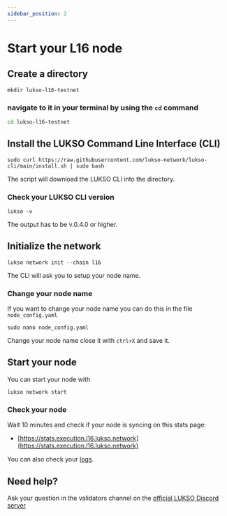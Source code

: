 ```yaml
---
sidebar_position: 2
---
```


# Start your L16 node

## Create a directory

 ```
 mkdir lukso-l16-testnet 
 ```
 ### navigate to it in your terminal by using the `cd` command
 ```bash
 cd lukso-l16-testnet
 ```

 ## Install the LUKSO Command Line Interface (CLI)
 ```
 sudo curl https://raw.githubusercontent.com/lukso-network/lukso-cli/main/install.sh | sudo bash
 ```

 The script will download the LUKSO CLI into the directory.

 ### Check your LUKSO CLI version

 ```
 lukso -v
 ```

 The output has to be v.0.4.0 or higher.

 ## Initialize the network

 ```
 lukso network init --chain l16
 ```

 The CLI will ask you to setup your node name.

 ### Change your node name

 If you want to change your node name you can do this in the file `node_config.yaml`

 ```
 sudo nano node_config.yaml
 ```

 Change your node name close it with `ctrl+X` and save it.

 ## Start your node

 You can start your node with

 ```
 lukso network start
 ```

 ### Check your node

 Wait 10 minutes and check if your node is syncing on this stats page:

 - [https://stats.execution.l16.lukso.network](https://stats.execution.l16.lukso.network)

 You can also check your [logs](./l16-logs.md).

 ## Need help?

 Ask your question in the validators channel on the [official LUKSO Discord server](https://discord.gg/u7cmyUyw8F)